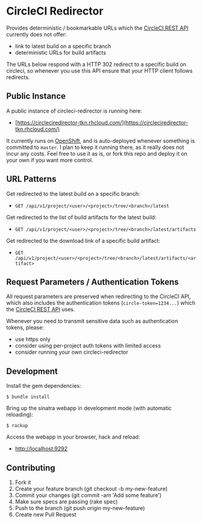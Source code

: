 
# CircleCI Redirector

Provides deterministic / bookmarkable URLs which the [CircleCI REST API](https://circleci.com/docs/api) currently does not offer:

 * link to latest build on a specific branch
 * deterministic URLs for build artifacts

The URLs below respond with a HTTP 302 redirect to a specific build on circleci, so whenever you use this API ensure that your HTTP client follows redirects.

## Public Instance

A public instance of circleci-redirector is running here:

 * [https://circleciredirector-tkn.rhcloud.com/](https://circleciredirector-tkn.rhcloud.com/)

It currently runs on [OpenShift](https://www.openshift.com/pricing/plan-comparison.html), and is auto-deployed whenever something is committed to `master`. I plan to keep it running there, as it really does not incur any costs. Feel free to use it as is, or fork this repo and deploy it on your own if you want more control.

## URL Patterns

Get redirected to the latest build on a specific branch:

 * `GET /api/v1/project/<user>/<project>/tree/<branch>/latest`

Get redirected to the list of build artifacts for the latest build:

 * `GET /api/v1/project/<user>/<project>/tree/<branch>/latest/artifacts`

Get redirected to the download link of a specific build artifact:

 * `GET /api/v1/project/<user>/<project>/tree/<branch>/latest/artifacts/<artifact>`

## Request Parameters / Authentication Tokens

All request parameters are preserved when redirecting to the CircleCI API, which also includes the authentication tokens (`circle-token=1234...`) which the [CircleCI REST API](https://circleci.com/docs/api) uses.


Whenever you need to transmit sensitive data such as authentication tokens, please:

 * use https only
 * consider using per-project auth tokens with limited access
 * consider running your own circleci-redirector

## Development

Install the gem dependencies:

    $ bundle install

Bring up the sinatra webapp in development mode (with automatic reloading):

    $ rackup

Access the webapp in your browser, hack and reload:

 * [http://localhost:9292](http://localhost:9292)


## Contributing

 1. Fork it
 1. Create your feature branch (git checkout -b my-new-feature)
 1. Commit your changes (git commit -am 'Add some feature')
 1. Make sure specs are passing (rake spec)
 1. Push to the branch (git push origin my-new-feature)
 1. Create new Pull Request
